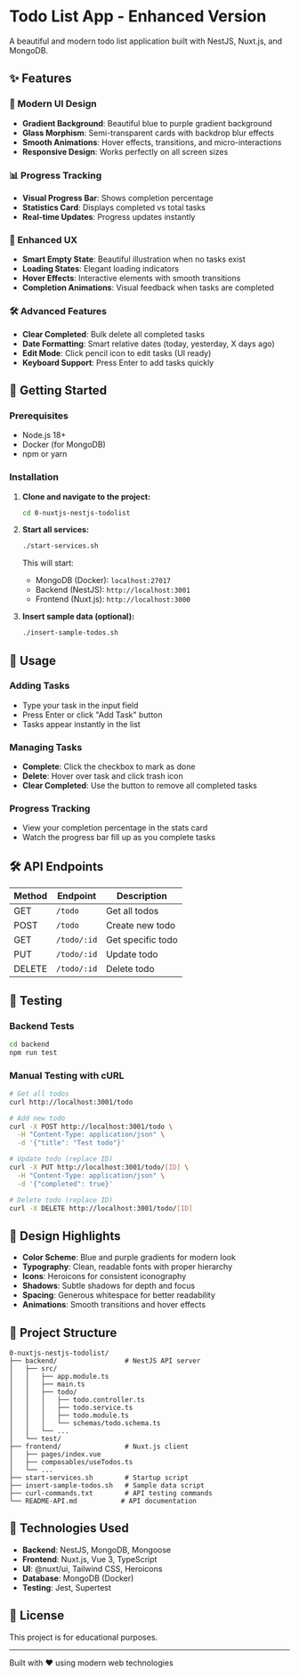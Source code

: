 # Todo List App - Enhanced Version

A beautiful and modern todo list application built with NestJS, Nuxt.js, and MongoDB.

## ✨ Features

### 🎨 Modern UI Design
- **Gradient Background**: Beautiful blue to purple gradient background
- **Glass Morphism**: Semi-transparent cards with backdrop blur effects
- **Smooth Animations**: Hover effects, transitions, and micro-interactions
- **Responsive Design**: Works perfectly on all screen sizes

### 📊 Progress Tracking
- **Visual Progress Bar**: Shows completion percentage
- **Statistics Card**: Displays completed vs total tasks
- **Real-time Updates**: Progress updates instantly

### 🎯 Enhanced UX
- **Smart Empty State**: Beautiful illustration when no tasks exist
- **Loading States**: Elegant loading indicators
- **Hover Effects**: Interactive elements with smooth transitions
- **Completion Animations**: Visual feedback when tasks are completed

### 🛠️ Advanced Features
- **Clear Completed**: Bulk delete all completed tasks
- **Date Formatting**: Smart relative dates (today, yesterday, X days ago)
- **Edit Mode**: Click pencil icon to edit tasks (UI ready)
- **Keyboard Support**: Press Enter to add tasks quickly

## 🚀 Getting Started

### Prerequisites
- Node.js 18+
- Docker (for MongoDB)
- npm or yarn

### Installation

1. **Clone and navigate to the project:**
   ```bash
   cd 0-nuxtjs-nestjs-todolist
   ```

2. **Start all services:**
   ```bash
   ./start-services.sh
   ```

   This will start:
   - MongoDB (Docker): `localhost:27017`
   - Backend (NestJS): `http://localhost:3001`
   - Frontend (Nuxt.js): `http://localhost:3000`

3. **Insert sample data (optional):**
   ```bash
   ./insert-sample-todos.sh
   ```

## 📱 Usage

### Adding Tasks
- Type your task in the input field
- Press Enter or click "Add Task" button
- Tasks appear instantly in the list

### Managing Tasks
- **Complete**: Click the checkbox to mark as done
- **Delete**: Hover over task and click trash icon
- **Clear Completed**: Use the button to remove all completed tasks

### Progress Tracking
- View your completion percentage in the stats card
- Watch the progress bar fill up as you complete tasks

## 🛠️ API Endpoints

| Method | Endpoint | Description |
|--------|----------|-------------|
| GET | `/todo` | Get all todos |
| POST | `/todo` | Create new todo |
| GET | `/todo/:id` | Get specific todo |
| PUT | `/todo/:id` | Update todo |
| DELETE | `/todo/:id` | Delete todo |

## 🧪 Testing

### Backend Tests
```bash
cd backend
npm run test
```

### Manual Testing with cURL
```bash
# Get all todos
curl http://localhost:3001/todo

# Add new todo
curl -X POST http://localhost:3001/todo \
  -H "Content-Type: application/json" \
  -d '{"title": "Test todo"}'

# Update todo (replace ID)
curl -X PUT http://localhost:3001/todo/[ID] \
  -H "Content-Type: application/json" \
  -d '{"completed": true}'

# Delete todo (replace ID)
curl -X DELETE http://localhost:3001/todo/[ID]
```

## 🎨 Design Highlights

- **Color Scheme**: Blue and purple gradients for modern look
- **Typography**: Clean, readable fonts with proper hierarchy
- **Icons**: Heroicons for consistent iconography
- **Shadows**: Subtle shadows for depth and focus
- **Spacing**: Generous whitespace for better readability
- **Animations**: Smooth transitions and hover effects

## 📁 Project Structure

```
0-nuxtjs-nestjs-todolist/
├── backend/                 # NestJS API server
│   ├── src/
│   │   ├── app.module.ts
│   │   ├── main.ts
│   │   ├── todo/
│   │   │   ├── todo.controller.ts
│   │   │   ├── todo.service.ts
│   │   │   ├── todo.module.ts
│   │   │   └── schemas/todo.schema.ts
│   │   └── ...
│   └── test/
├── frontend/                # Nuxt.js client
│   ├── pages/index.vue
│   ├── composables/useTodos.ts
│   └── ...
├── start-services.sh        # Startup script
├── insert-sample-todos.sh   # Sample data script
├── curl-commands.txt        # API testing commands
└── README-API.md           # API documentation
```

## 🔧 Technologies Used

- **Backend**: NestJS, MongoDB, Mongoose
- **Frontend**: Nuxt.js, Vue 3, TypeScript
- **UI**: @nuxt/ui, Tailwind CSS, Heroicons
- **Database**: MongoDB (Docker)
- **Testing**: Jest, Supertest

## 📝 License

This project is for educational purposes.

---

Built with ❤️ using modern web technologies